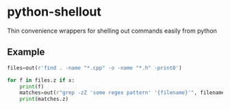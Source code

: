 # python-shellout
Thin convenience wrappers for shelling out commands easily from python

## Example

```python
files=out(r'find . -name "*.cpp" -o -name "*.h" -print0')

for f in files.z if x:
    print(f)
    matches=out(r"grep -zZ 'some regex pattern' '{filename}'", filename=f)
    print(matches.z)
```
